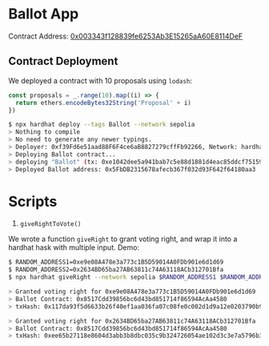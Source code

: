 # Ballot App

Contract Address: [0x003343f128839fe6253Ab3E15265aA60E8114DeF](https://sepolia.etherscan.io/address/0x003343f128839fe6253ab3e15265aa60e8114def)

## Contract Deployment

We deployed a contract with 10 proposals using `lodash`:

```javascript
const proposals = _.range(10).map((i) => {
  return ethers.encodeBytes32String('Proposal' + i)
})
```

```bash
$ npx hardhat deploy --tags Ballot --network sepolia
> Nothing to compile
> No need to generate any newer typings.
> Deployer: 0xf39Fd6e51aad88F6F4ce6aB8827279cffFb92266, Network: hardhat
> Deploying Ballot contract...
> deploying "Ballot" (tx: 0xe1042dee5a941bab7c5e88d1881d4eac85ddcf75159976aa8fdc41d142662149)...: deployed at 0x5FbDB2315678afecb367f032d93F642f64180aa3 with 925427 gas
> Deployed Ballot address: 0x5FbDB2315678afecb367f032d93F642f64180aa3
```

# Scripts

1. `giveRightToVote()`

We wrote a function `giveRight` to grant voting right, and wrap it into a hardhat hask with multiple input.
Demo:

```bash
$ RANDOM_ADDRESS1=0xe9e08A478e3a773c1B5D59014A0FDb901e6d1d69
$ RANDOM_ADDRESS2=0x2634BD65ba27AB63811c74A63118ACb312701Bfa
$ npx hardhat giveRight --network sepolia $RANDOM_ADDRESS1 $RANDOM_ADDRESS2

> Granted voting right for 0xe9e08A478e3a773c1B5D59014A0FDb901e6d1d69
> Ballot Contract: 0x8517Cdd39856bc6d43bd851714f86594AcAa4580
> txHash: 0x117da93f5d6633b26f40ef1aa036fa07c08fe0c002d1d9a12e0203790b962b33

> Granted voting right for 0x2634BD65ba27AB63811c74A63118ACb312701Bfa
> Ballot Contract: 0x8517Cdd39856bc6d43bd851714f86594AcAa4580
> txHash: 0xee65b27118e8604d3abb3b8dbc035c9b324726054ae102d3c3e7a5796b371e6b
```
